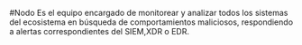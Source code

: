 #Nodo
Es el equipo encargado de monitorear y analizar todos los sistemas del ecosistema en búsqueda de comportamientos maliciosos, respondiendo a alertas correspondientes del SIEM,XDR o EDR.
